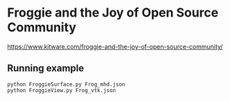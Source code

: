 # Froggie and the Joy of Open Source Community
https://www.kitware.com/froggie-and-the-joy-of-open-source-community/

## Running example 

```
python FroggieSurface.py Frog_mhd.json
python FroggieView.py Frog_vtk.json
```


